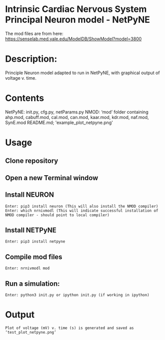 # Intrinsic Cardiac Nervous System Principal Neuron model - NetPyNE

The mod files are from here:
https://senselab.med.yale.edu/ModelDB/ShowModel?model=3800

# Description: 
Principle Neuron model adapted to run in NetPyNE, with graphical output of voltage v. time.

# Contents
  NetPyNE: init.py, cfg.py, netParams.py
  NMOD: ‘mod’ folder containing ahp.mod, cabuff.mod, cal.mod, can.mod, kaar.mod, kdr.mod, naf.mod, SynE.mod
  README.md; 'example_plot_netpyne.png'

# Usage
## Clone repository

## Open a new Terminal window

## Install NEURON
    Enter: pip3 install neuron (This will also install the NMOD compiler)
    Enter: which nrnivmodl (This will indicate successful installation of NMOD compiler - should point to local compiler)

## Install NETPyNE 
    Enter: pip3 install netpyne

## Compile mod files 
    Enter: nrnivmodl mod

## Run a simulation: 
    Enter: python3 init.py or ipython init.py (if working in ipython)

# Output
    Plot of voltage (mV) v. time (s) is generated and saved as ‘test_plot_netpyne.png’ 

